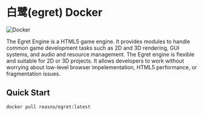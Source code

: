 # 白鹭(egret) Docker 

![Docker](https://github.com/Reasno/egret/workflows/Docker/badge.svg)

The Egret Engine is a HTML5 game engine. It provides modules to handle common game development tasks such as 2D and 3D rendering, GUI systems, and audio and resource management. The Egret engine is flexible and suitable for 2D or 3D projects. It allows developers to work without worrying about low-level browser impelementation, HTML5 performance, or fragmentation issues.

## Quick Start

```bash
docker pull reasno/egret:latest
```

